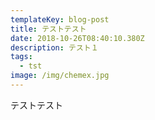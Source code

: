```yaml
---
templateKey: blog-post
title: テストテスト
date: 2018-10-26T08:40:10.380Z
description: テスト１
tags:
  - tst
image: /img/chemex.jpg
---
```

テストテスト
